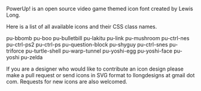 PowerUp! is an open source video game themed icon font created by Lewis Long.

Here is a list of all available icons and their CSS class names.

pu-bbomb 
pu-boo 
pu-bulletbill 
pu-lakitu 
pu-link 
pu-mushroom 
pu-ctrl-nes 
pu-ctrl-ps2 
pu-ctrl-ps 
pu-question-block 
pu-shyguy 
pu-ctrl-snes 
pu-triforce 
pu-turtle-shell 
pu-warp-tunnel 
pu-yoshi-egg 
pu-yoshi-face 
pu-yoshi 
pu-zelda

If you are a designer who would like to contribute an icon design please make a pull request or send icons in SVG format to llongdesigns at gmail dot com. Requests for new icons are also welcomed.